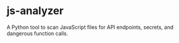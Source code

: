 # js-analyzer
A Python tool to scan JavaScript files for API endpoints, secrets, and dangerous function calls.
